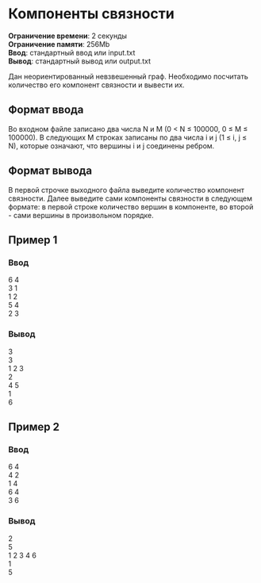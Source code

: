# Компоненты связности

**Ограничение времени**: 2 секунды  
**Ограничение памяти**: 256Mb  
**Ввод**: стандартный ввод или input.txt  
**Вывод**: стандартный вывод или output.txt

Дан неориентированный невзвешенный граф. Необходимо посчитать количество его компонент связности и вывести их.

## Формат ввода

Во входном файле записано два числа N и M (0 < N ≤ 100000, 0 ≤ M ≤ 100000). В следующих M строках записаны по два числа i и j (1 ≤ i, j ≤ N), которые означают, что вершины i и j соединены ребром.

## Формат вывода

В первой строчке выходного файла выведите количество компонент связности. Далее выведите сами компоненты связности в следующем формате: в первой строке количество вершин в компоненте, во второй - сами вершины в произвольном порядке.

## Пример 1

### Ввод

6 4  
3 1  
1 2  
5 4  
2 3

### Вывод

3  
3  
1 2 3   
2  
4 5   
1  
6 

## Пример 2

### Ввод

6 4  
4 2  
1 4  
6 4  
3 6

### Вывод

2  
5  
1 2 3 4 6   
1  
5 
